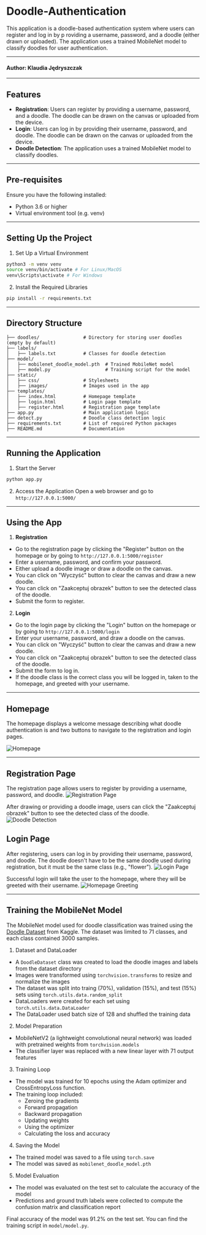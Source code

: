 # Doodle-Authentication
This application is a doodle-based authentication system where users can register and log in by p
roviding a username, password, and a doodle (either drawn or uploaded). The application uses a trained MobileNet model to classify doodles for user authentication.

--------
#### Author: Klaudia Jędryszczak

--------
## Features 
- **Registration**: Users can register by providing a username, password, and a doodle. 
The doodle can be drawn on the canvas or uploaded from the device.
- **Login**: Users can log in by providing their username, password, and doodle. 
The doodle can be drawn on the canvas or uploaded from the device.
- **Doodle Detection**: The application uses a trained MobileNet model to classify doodles.
---------

## Pre-requisites
Ensure you have the following installed:
- Python 3.6 or higher
- Virtual environment tool (e.g. venv)
---------

## Setting Up the Project 
1. Set Up a Virtual Environment
```bash
python3 -m venv venv
source venv/bin/activate # For Linux/MacOS 
venv\Scripts\activate # For Windows
```
2. Install the Required Libraries
```bash
pip install -r requirements.txt
```
----------
## Directory Structure
```plaintext
├── doodles/                # Directory for storing user doodles (empty by default)
├── labels/
│   ├── labels.txt          # Classes for doodle detection
├── model/
│   ├── mobilenet_doodle_model.pth  # Trained MobileNet model
│   ├── model.py                    # Training script for the model
├── static/
│   ├── css/                # Stylesheets
│   ├── images/             # Images used in the app
├── templates/
│   ├── index.html          # Homepage template
│   ├── login.html          # Login page template
│   ├── register.html       # Registration page template
├── app.py                  # Main application logic
├── detect.py               # Doodle class detection logic
├── requirements.txt        # List of required Python packages
├── README.md               # Documentation
```
----------
## Running the Application
1. Start the Server
```bash
python app.py
```

2. Access the Application
Open a web browser and go to `http://127.0.0.1:5000/`

--------
## Using the App 
1. **Registration** 
- Go to the registration page by clicking the "Register" button on the homepage or by going to `http://127.0.0.1:5000/register`
- Enter a username, password, and confirm your password.
- Either upload a doodle image or draw a doodle on the canvas.
- You can click on "Wyczyść" button to clear the canvas and draw a new doodle.
- You can click on "Zaakceptuj obrazek" button to see the detected class of the doodle. 
- Submit the form to register.

2. **Login**
- Go to the login page by clicking the "Login" button on the homepage or by going to `http://127.0.0.1:5000/login`
- Enter your username, password, and draw a doodle on the canvas.
- You can click on "Wyczyść" button to clear the canvas and draw a new doodle.
- You can click on "Zaakceptuj obrazek" button to see the detected class of the doodle.
- Submit the form to log in.
- If the doodle class is the correct class you will be logged in, taken to the homepage, and greeted with your username.

--------
## Homepage
The homepage displays a welcome message describing what doodle authentication is 
and two buttons to navigate to the registration and login pages.

![Homepage](/static/images/homepage.png)

--------
## Registration Page
The registration page allows users to register by providing a username, password, and doodle.
![Registration Page](/static/images/register.png)

After drawing or providing a doodle image, users can click the "Zaakceptuj obrazek" button to see the detected class of the doodle.
![Doodle Detection](/static/images/detect.png)

## Login Page
After registering, users can log in by providing their username, password, and doodle. The doodle 
doesn't have to be the same doodle used during registration, but it must be the same class (e.g., "flower").
![Login Page](/static/images/login.png)

Successful login will take the user to the homepage, where they will be greeted with their username.
![Homepage Greeting](/static/images/greet.png)

--------
## Training the MobileNet Model 
The MobileNet model used for doodle classification was trained using the 
[Doodle Dataset](https://www.kaggle.com/datasets/ashishjangra27/doodle-dataset) from Kaggle.
The dataset was limited to 71 classes, and each class contained 3000 samples. 

1. Dataset and DataLoader
- A `DoodleDataset` class was created to load the doodle images and labels from the dataset directory 
- Images were transformed using `torchvision.transforms` to resize and normalize the images
- The dataset was split into traing (70%), validation (15%), and test (15%) sets using `torch.utils.data.random_split`
- DataLoaders were created for each set using `torch.utils.data.DataLoader`
- The DataLoader used batch size of 128 and shuffled the training data

2. Model Preparation 
- MobileNetV2 (a lightweight convolutional neural network) was loaded with pretrained weights from `torchvision.models`
- The classifier layer was replaced with a new linear layer with 71 output features

3. Training Loop
- The model was trained for 10 epochs using the Adam optimizer and CrossEntropyLoss function. 
- The training loop included: 
  - Zeroing the gradients
  - Forward propagation
  - Backward propagation
  - Updating weights
  - Using the optimizer 
  - Calculating the loss and accuracy

4. Saving the Model
- The trained model was saved to a file using `torch.save` 
- The model was saved as `mobilenet_doodle_model.pth` 

5. Model Evaluation
- The model was evaluated on the test set to calculate the accuracy of the model
- Predictions and ground truth labels were collected to compute the confusion matrix and classification report

Final accuracy of the model was 91.2% on the test set. 
You can find the training script in `model/model.py`. 
